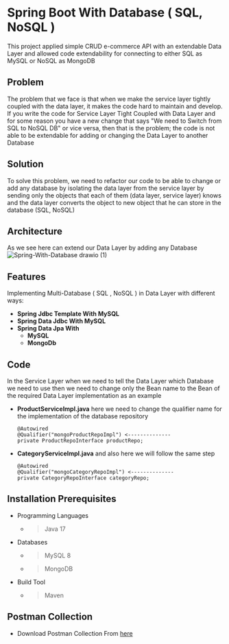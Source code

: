 
# Spring Boot With Database ( SQL, NoSQL )

This project applied simple CRUD e-commerce API with an extendable Data Layer and allowed code extendability for connecting to either SQL as MySQL or NoSQL as MongoDB


## Problem

The problem that we face is that when we make the service layer tightly coupled with the data layer, it makes the code hard to maintain and develop. If you write the code for Service Layer Tight Coupled with Data Layer and for some reason you have a new change that says "We need to Switch from SQL to NoSQL DB" or vice versa, then that is the problem; the code is not able to be extendable for adding or changing the Data Layer to another Database


## Solution
To solve this problem, we need to refactor our code to be able to change or add any database by isolating the data layer from the service layer by sending only the objects that each of them (data layer, service layer) knows and the data layer converts the object to new object that he can store in the database (SQL, NoSQL)


## Architecture
As we see here can extend our Data Layer by adding any Database
![Spring-With-Database drawio (1)](https://github.com/youssefGamalMohamed/Spring-With-Database/assets/47324621/5d511efe-2f9e-41fb-975f-12d8efcb4729)

## Features
Implementing Multi-Database ( SQL , NoSQL ) in Data Layer with different ways:
-  **Spring Jdbc Template With MySQL**
-  **Spring Data Jdbc With MySQL**
-  **Spring Data Jpa With**
   - **MySQL**
   - **MongoDb**

## Code
In the Service Layer when we need to tell the Data Layer which Database we need to use then we need to change only the Bean name to the Bean of the required Data Layer implementation as an example

- **ProductServiceImpl.java**
  here we need to change the qualifier name for the implementation of the database repository
    ```
    @Autowired
    @Qualifier("mongoProductRepoImpl") <--------------
    private ProductRepoInterface productRepo;
    ```
- **CategoryServiceImpl.java**
  and also here we will follow the same step
    ```
    @Autowired
    @Qualifier("mongoCategoryRepoImpl") <--------------
    private CategoryRepoInterface categoryRepo;
    ```

## Installation Prerequisites
- Programming Languages
  - > Java 17
    
- Databases
  - > MySQL 8
  - > MongoDB
    
- Build Tool
  - > Maven 


## Postman Collection 
- Download Postman Collection From [here](https://github.com/youssefGamalMohamed/Spring-With-Database/blob/0a7f08ea1c8ee4bc88e2437f85e990599afc1d55/Ecommerce.postman_collection.json)

